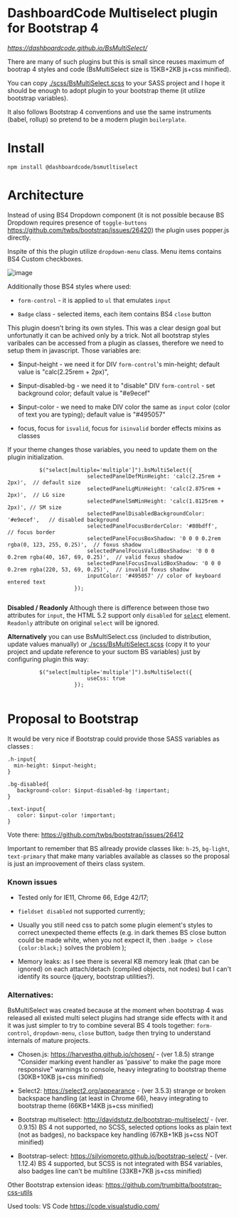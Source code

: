 # DashboardCode Multiselect plugin for Bootstrap 4
*https://dashboardcode.github.io/BsMultiSelect/*

There are many of such plugins but this is small since reuses maximum of bootrap 4 styles and code (BsMultiSelect size is 15KB+2KB js+css minified).

You can copy [./scss/BsMultiSelect.scss](https://github.com/DashboardCode/BsMultiSelect/blob/master/scss/BsMultiSelect.scss) to your SASS project and I hope it should be enough to adopt plugin to your bootstrap theme (it utilize bootstrap variables).

It also follows Bootstrap 4 conventions and use the same instruments (babel, rollup) so pretend to be a modern plugin `boilerplate`.

# Install
`npm install @dashboardcode/bsmutltiselect`

# Architecture
Instead of using BS4 Dropdown component (it is not possible because BS Dropdown requires presence of `toggle-buttons` https://github.com/twbs/bootstrap/issues/26420) the plugin uses popper.js directly.

Inspite of this the plugin utilize `dropdown-menu` class. Menu items contains BS4 Custom checkboxes.

![image](https://user-images.githubusercontent.com/11598038/39988733-cda205e2-5770-11e8-8ca2-0d30cefc3ca1.png)

Additionally those BS4 styles where used:

* `form-control` - it is applied to `ul` that emulates `input`

* `Badge` class - selected items, each item contains BS4 `close` button

This plugin doesn't bring its own styles. This was a clear design goal but unfortunatly it can be achived only by a trick. Not all bootstrap styles varibales can be accessed from a plugin as classes, therefore we need to setup them in javascript. Those variables are:

* $input-height - we need it for DIV `form-control`'s min-height; default value is "calc(2.25rem + 2px)",

* $input-disabled-bg - we need it to "disable" DIV `form-control` - set background color; default value is "#e9ecef"

* $input-color - we need to make DIV color the same as `input` color (color of text you are typing); default value is "#495057"

* focus, focus for `isvalid`, focus for `isinvalid` border effects mixins as classes

If your theme changes those variables, you need to update them on the plugin initialization.

````
          $("select[multiple='multiple']").bsMultiSelect({
                         selectedPanelDefMinHeight: 'calc(2.25rem + 2px)',  // default size
                         selectedPanelLgMinHeight: 'calc(2.875rem + 2px)',  // LG size
                         selectedPanelSmMinHeight: 'calc(1.8125rem + 2px)', // SM size
                         selectedPanelDisabledBackgroundColor: '#e9ecef',   // disabled background
                         selectedPanelFocusBorderColor: '#80bdff',          // focus border
                         selectedPanelFocusBoxShadow: '0 0 0 0.2rem rgba(0, 123, 255, 0.25)',  // foxus shadow
                         selectedPanelFocusValidBoxShadow: '0 0 0 0.2rem rgba(40, 167, 69, 0.25)',  // valid foxus shadow
                         selectedPanelFocusInvalidBoxShadow: '0 0 0 0.2rem rgba(220, 53, 69, 0.25)',  // invalid foxus shadow
                         inputColor: '#495057' // color of keyboard entered text
                     });
            
````

**Disabled / Readonly**
Although there is difference between those two attributes for `input`, the HTML 5.2 support only `disabled` for [`select`](https://www.w3.org/TR/2017/REC-html52-20171214/sec-forms.html#the-select-element) element. `Readonly` attribute on original `select` will be ignored.

**Alternatively** you can use BsMultiSelect.css (included to distribution, update values manually) or [./scss/BsMultiSelect.scss](https://github.com/DashboardCode/BsMultiSelect/blob/master/scss/BsMultiSelect.scss) (copy it to your project and update reference to your suctom BS variables) just by configuring plugin this way:

````
          $("select[multiple='multiple']").bsMultiSelect({
                         useCss: true
                     });
            
````

# Proposal to Bootstrap

It would be very nice if Bootstrap could provide those SASS variables as classes :

````
.h-input{
  min-height: $input-height;
}

.bg-disabled{
   background-color: $input-disabled-bg !important;
}

.text-input{
   color: $input-color !important;
}
````
Vote there: https://github.com/twbs/bootstrap/issues/26412

Important to remember that BS allready provide classes like: `h-25`, `bg-light`, `text-primary` that make many variables available as classes so the proposal is just an improovement of theirs class system.


### Known issues
* Tested only for IE11, Chrome 66, Edge 42/17;

* `fieldset disabled` not supported currently;

* Usually you still need css to patch some plugin element's styles to correct unexpected theme effects (e.g. in dark themes BS close button could be made white, when you not expect it, then `.badge > close {color:black;}` solves the problem );

* Memory leaks: as I see there is several KB memory leak (that can be ignored) on each attach/detach (compiled objects, not nodes) but I can't identify its source (jquery, bootstrap utilities?).

### Alternatives:

BsMultiSelect was created because at the moment when bootstrap 4 was released all existed multi select plugins had strange side effects with it and it was just simpler to try to combine several BS 4 tools together: `form-control`, `dropdown-menu`, `close` button, `badge` then trying to understand internals of mature projects.

* Chosen.js: https://harvesthq.github.io/chosen/ - (ver 1.8.5) strange "Consider marking event handler as 'passive' to make the page more responsive" warnings to console, heavy integrating to bootstrap theme (30KB+10KB js+css minified)

* Select2: https://select2.org/appearance - (ver 3.5.3) strange or broken backspace handling (at least in Chrome 66), heavy integrating to bootstrap theme (66KB+14KB js+css minified)

* Bootstrap multiselect: http://davidstutz.de/bootstrap-multiselect/  -  (ver. 0.9.15) BS 4 not supported, no SCSS, selected options looks as plain text (not as badges), no backspace key handling (67KB+1KB js+css NOT minified)

* Bootstrap-select: https://silviomoreto.github.io/bootstrap-select/ - (ver. 1.12.4) BS 4 supported, but SCSS is not integrated with BS4 variables, also badges line can't be multiline (33KB+7KB js+css minified)

Other Bootstrap extension ideas:
https://github.com/trumbitta/bootstrap-css-utils

Used tools:
VS Code https://code.visualstudio.com/
